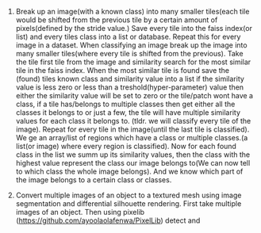 1. Break up an image(with a known class) into many smaller tiles(each tile would be shifted from the previous tile by a certain amount of pixels(defined by the stride value.)
Save every tile into the faiss index(or list) and every tiles class into a list or database.
Repeat this for every image in a dataset.
When classifying an image break up the image into many smaller tiles(where every tile is shifted from the previous).
Take the tile first tile from the image and similarity search for the most similar tile in the faiss index. When the most similar tile is found save the (found) tiles known class and similarity value into a list if the similarity value is less zero or less than a treshold(hyper-parameter) value then either the similarity value will be set to zero or the tile/patch wont have a class, if a tile has/belongs to multiple classes then get either all the classes it belongs to or just a few, the tile will have multiple similarity values for each class it belongs to. (tldr. we will classify every tile of the image). Repeat for every tile in the image(until the last tile is classified). We ge an array/list of regions which have a class or multiple classes.(a list(or image) where every region is classified).
Now for each found class in the list we summ up its similarity values, then the class with the highest value represent the class our image belongs to(We can now tell to which class the whole image belongs). And we know which part of the image belongs to a certain class or classes.

2. Convert multiple images of an object to a textured mesh using image segmentation and differential silhouette rendering.
   First take multiple images of an object. Then using pixelib (https://github.com/ayoolaolafenwa/PixelLib) detect and 
